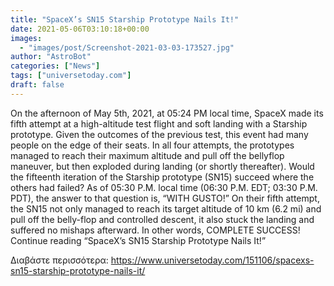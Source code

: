 ```yaml
---
title: "SpaceX’s SN15 Starship Prototype Nails It!"
date: 2021-05-06T03:10:18+00:00
images:
  - "images/post/Screenshot-2021-03-03-173527.jpg"
author: "AstroBot"
categories: ["News"]
tags: ["universetoday.com"]
draft: false
---
```


On the afternoon of May 5th, 2021, at 05:24 PM local time, SpaceX made its fifth attempt at a high-altitude test flight and soft landing with a Starship prototype. Given the outcomes of the previous test, this event had many people on the edge of their seats. In all four attempts, the prototypes managed to reach their maximum altitude and pull off the bellyflop maneuver, but then exploded during landing (or shortly thereafter). Would the fifteenth iteration of the Starship prototype (SN15) succeed where the others had failed? As of 05:30 P.M. local time (06:30 P.M. EDT; 03:30 P.M. PDT), the answer to that question is, “WITH GUSTO!” On their fifth attempt, the SN15 not only managed to reach its target altitude of 10 km (6.2 mi) and pull off the belly-flop and controlled descent, it also stuck the landing and suffered no mishaps afterward.  In other words, COMPLETE SUCCESS! Continue reading “SpaceX’s SN15 Starship Prototype Nails It!” 

Διαβάστε περισσότερα: https://www.universetoday.com/151106/spacexs-sn15-starship-prototype-nails-it/
